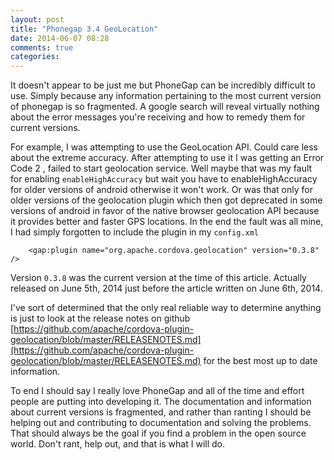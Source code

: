 ```yaml
---
layout: post
title: "Phonegap 3.4 GeoLocation"
date: 2014-06-07 08:28
comments: true
categories: 
---
```


It doesn't appear to be just me but PhoneGap can be incredibly difficult to use. Simply because any information pertaining to the most current version of phonegap is so fragmented. A google search will reveal virtually nothing about the error messages you're receiving and how to remedy them for current versions.

For example, I was attempting to use the GeoLocation API. Could care less about the extreme accuracy. After attempting to use it I was getting an Error Code 2 , failed to start geolocation service. Well maybe that was my fault for enabling `enableHighAccuracy` but wait you have to enableHighAccuracy for older versions of android otherwise it won't work. Or was that only for older versions of the geolocation plugin which then got deprecated in some versions of android in favor of the native browser geolocation API because it provides better and faster GPS locations. In the end the fault was all mine, I had simply forgotten to include the plugin in my `config.xml` 

```
    <gap:plugin name="org.apache.cordova.geolocation" version="0.3.8" />
```

Version `0.3.8` was the current version at the time of this article. Actually released on June 5th, 2014 just before the article written on June 6th, 2014.

I've sort of determined that the only real reliable way to determine anything is just to look at the release notes on github [https://github.com/apache/cordova-plugin-geolocation/blob/master/RELEASENOTES.md](https://github.com/apache/cordova-plugin-geolocation/blob/master/RELEASENOTES.md) for the best most up to date information.

To end I should say I really love PhoneGap and all of the time and effort people are putting into developing it. The documentation and information about current versions is fragmented, and rather than ranting I should be helping out and contributing to documentation and solving the problems. That should always be the goal if you find a problem in the open source world. Don't rant, help out, and that is what I will do.